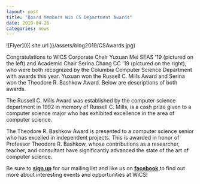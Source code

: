 ```yaml
---
layout: post
title: "Board Members Win CS Department Awards"
date: 2019-04-26
categories: news
---
```


![Flyer]({{ site.url }}/assets/blog2019/CSAwards.jpg)

Congratulations to WiCS Corporate Chair Yuxuan Mei SEAS '19 (pictured on the left) and Academic Chair Serina Chang CC '19 (pictured on the right), who were both recognized by the Columbia Computer Science Department with awards this year. Yuxuan won the Russell C. Mills Award and Serina won the Theodore R. Bashkow Award. Below are descriptions of both awards.

The Russell C. Mills Award was established by the computer science department in 1992 in memory of Russell C. Mills, is a cash prize given to a computer science major who has exhibited excellence in the area of computer science.

The Theodore R. Bashkow Award is presented to a computer science senior who has excelled in independent projects. This is awarded in honor of Professor Theodore R. Bashkow, whose contributions as a researcher, teacher, and consultant have significantly advanced the state of the art of computer science.

Be sure to [**sign up**][mailinglist] for our mailing list and like us on [**facebook**][facebook] to find out more about interesting events and opportunities at WiCS! 

[mailinglist]: http://columbia.us9.list-manage.com/subscribe?u=4c6a1c710f8ab9cce10272368&id=593b5faa43
[facebook]:https://www.facebook.com/CUWICS
